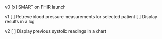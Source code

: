 v0
[x] SMART on FHIR launch

v1
[ ] Retreve blood pressure measurements for selected patient
[ ] Display results in a log

v2
[ ]  Display previous systolic readings in a chart 
